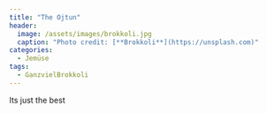 ```yaml
---
title: "The Ojtun"
header:
  image: /assets/images/brokkoli.jpg
  caption: "Photo credit: [**Brokkoli**](https://unsplash.com)"
categories:
  - Jemüse
tags:
  - GanzvielBrokkoli
---
```


Its just the best
